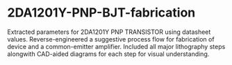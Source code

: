 # 2DA1201Y-PNP-BJT-fabrication
Extracted parameters for 2DA1201Y PNP TRANSISTOR using datasheet values.
Reverse-engineered a suggestive process flow for fabrication of device and a common-emitter amplifier.
Included all major lithography steps alongwith CAD-aided diagrams for each step for visual understanding.
